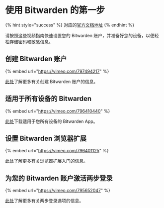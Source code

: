 # 使用 Bitwarden 的第一步

{% hint style="success" %}
对应的[官方文档地址](https://bitwarden.com/help/first-steps-with-bitwarden/)
{% endhint %}

请按照这些视频指南快速设置您的 Bitwarden 账户，并准备好您的设备，以便轻松存储密码和敏感信息。

## 创建 Bitwarden 账户 <a href="#creating-a-bitwarden-account" id="creating-a-bitwarden-account"></a>

{% embed url="https://vimeo.com/797494217" %}

[此处](../getting-started/create-bitwarden-account.md)了解更多有关创建 Bitwarden 账户的信息。

## 适用于所有设备的 Bitwarden <a href="#bitwarden-for-all-devices" id="bitwarden-for-all-devices"></a>

{% embed url="https://vimeo.com/796410440" %}

[此处](https://bitwarden.com/download/)下载适用于您所有设备的 Bitwarden App。

## 设置 Bitwarden 浏览器扩展 <a href="#setting-up-the-bitwarden-browser-extension" id="setting-up-the-bitwarden-browser-extension"></a>

{% embed url="https://vimeo.com/796401125" %}

[此处](../getting-started/getting-started-browserext.md)了解更多有关浏览器扩展入门的信息。

## 为您的 Bitwarden 账户激活两步登录 <a href="#activating-two-step-login-for-your-bitwarden-account" id="activating-two-step-login-for-your-bitwarden-account"></a>

{% embed url="https://vimeo.com/795652047" %}

[此处](../two-step-login/two-step-login-methods.md)了解更多有关两步登录选项的信息。
